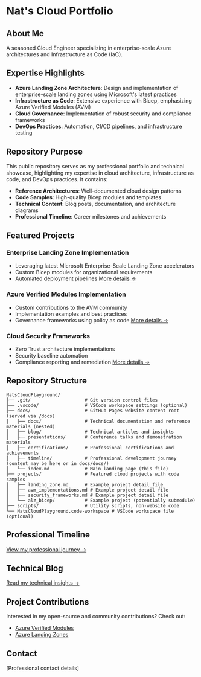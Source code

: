 # Nat's Cloud Portfolio

## About Me
A seasoned Cloud Engineer specializing in enterprise-scale Azure architectures and Infrastructure as Code (IaC). 

## Expertise Highlights
- **Azure Landing Zone Architecture**: Design and implementation of enterprise-scale landing zones using Microsoft's latest practices
- **Infrastructure as Code**: Extensive experience with Bicep, emphasizing Azure Verified Modules (AVM)
- **Cloud Governance**: Implementation of robust security and compliance frameworks
- **DevOps Practices**: Automation, CI/CD pipelines, and infrastructure testing

## Repository Purpose
This public repository serves as my professional portfolio and technical showcase, highlighting my expertise in cloud architecture, infrastructure as code, and DevOps practices. It contains:

- **Reference Architectures**: Well-documented cloud design patterns
- **Code Samples**: High-quality Bicep modules and templates
- **Technical Content**: Blog posts, documentation, and architecture diagrams
- **Professional Timeline**: Career milestones and achievements

## Featured Projects
### Enterprise Landing Zone Implementation
- Leveraging latest Microsoft Enterprise-Scale Landing Zone accelerators
- Custom Bicep modules for organizational requirements
- Automated deployment pipelines
[More details →](../projects/landing_zone.md)

### Azure Verified Modules Implementation
- Custom contributions to the AVM community
- Implementation examples and best practices
- Governance frameworks using policy as code
[More details →](../projects/avm_implementations.md)

### Cloud Security Frameworks
- Zero Trust architecture implementations
- Security baseline automation
- Compliance reporting and remediation
[More details →](../projects/security_frameworks.md)

## Repository Structure
```
NatsCloudPlayground/
├── .git/                    # Git version control files
├── .vscode/                 # VSCode workspace settings (optional)
├── docs/                    # GitHub Pages website content root (served via /docs)
│   ├── docs/                # Technical documentation and reference materials (nested)
│   ├── blog/                # Technical articles and insights
│   ├── presentations/       # Conference talks and demonstration materials
│   ├── certifications/      # Professional certifications and achievements
│   ├── timeline/            # Professional development journey (content may be here or in docs/docs/)
│   └── index.md             # Main landing page (this file)
├── projects/                # Featured cloud projects with code samples
│   ├── landing_zone.md      # Example project detail file
│   ├── avm_implementations.md # Example project detail file
│   ├── security_frameworks.md # Example project detail file
│   └── alz_bicep/           # Example project (potentially submodule)
├── scripts/                 # Utility scripts, non-website code
└── NatsCloudPlayground.code-workspace # VSCode workspace file (optional)
```

## Professional Timeline
[View my professional journey →](./docs/timeline.md)

## Technical Blog
[Read my technical insights →](./blog/index.md)

## Project Contributions
Interested in my open-source and community contributions? Check out:
- [Azure Verified Modules](https://github.com/Azure/Azure-Verified-Modules)
- [Azure Landing Zones](https://github.com/Azure/Enterprise-Scale)

## Contact
[Professional contact details]

